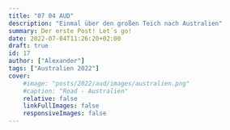```yaml
---
title: "07 04 AUD"
description: "Einmal über den großen Teich nach Australien"
summary: Der erste Post! Let´s go!
date: 2022-07-04T11:26:20+02:00
draft: true
id: 17
author: ["Alexander"]
tags: ["Australien 2022"]
cover:
    #image: "posts/2022/aud/images/australien.png"
    #caption: "Road - Australien"
    relative: false
    linkFullImages: false
    responsiveImages: false
---
```

